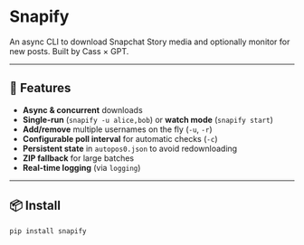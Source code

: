 # Snapify

An async CLI to download Snapchat Story media and optionally monitor for new posts. Built by Cass × GPT.

---

## 🚀 Features

- **Async & concurrent** downloads  
- **Single-run** (`snapify -u alice,bob`) or **watch mode** (`snapify start`)  
- **Add/remove** multiple usernames on the fly (`-u`, `-r`)  
- **Configurable poll interval** for automatic checks (`-c`)  
- **Persistent state** in `autopos0.json` to avoid redownloading  
- **ZIP fallback** for large batches  
- **Real-time logging** (via `logging`)  

---

## 📦 Install

```bash
pip install snapify

